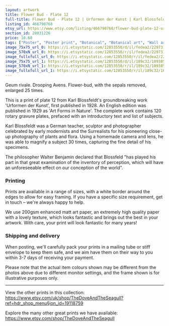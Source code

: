 ```yaml
---
layout: artwork
title: Flower Bud - Plate 12 
full-title: Flower Bud - Plate 12 | Urformen der Kunst | Karl Blossfeldt |    Botanical print, wall art, room decor, black & white, sepia, vintage
listing_id: 466790768
etsy_url: https://www.etsy.com/listing/466790768/flower-bud-plate-12-urformen-der-kunst?utm_source=ds&utm_medium=api&utm_campaign=api
section_id: 28031226
price: 10.60
tags: ["Poster", "Poster print", "Botanical", "Botanical art", "Wall art", "Botanical poster", "Photograph", "Vintage", "Black and white", "Sepia", "Minimal", "Fern", "High quality print"]
image_75x75_url_0: https://i.etsystatic.com/12853550/d/il/fedea2/2297319256/il_75x75.2297319256_oi2c.jpg?version=0
image_570xN_url_0: https://i.etsystatic.com/12853550/r/il/fedea2/2297319256/il_570xN.2297319256_oi2c.jpg
image_fullxfull_url_0: https://i.etsystatic.com/12853550/r/il/fedea2/2297319256/il_fullxfull.2297319256_oi2c.jpg
image_75x75_url_1: https://i.etsystatic.com/12853550/d/il/189c32/1093851189/il_75x75.1093851189_s6hz.jpg?version=0
image_570xN_url_1: https://i.etsystatic.com/12853550/r/il/189c32/1093851189/il_570xN.1093851189_s6hz.jpg
image_fullxfull_url_1: https://i.etsystatic.com/12853550/r/il/189c32/1093851189/il_fullxfull.1093851189_s6hz.jpg
---
```

Geum rivale. Drooping Avens. Flower-bud, with the sepals removed, enlarged 25 times.

This is a print of plate 12 from Karl Blossfeldt&#39;s groundbreaking work &#39;Urformen der Kunst&#39;, first published in 1928. An English edition was published in 1929 as &#39;Art Forms in Nature&#39;. The complete work contains 120 rotary gravure plates, prefaced with an introductory text and list of subjects.

Karl Blossfeldt was a German teacher, sculptor and photographer celebrated by early modernists and the Surrealists for his pioneering close-up photography of plants and flora. Using a homemade camera and lens, he was able to magnify a subject 30 times, capturing the fine detail of his specimens.

The philosopher Walter Benjamin declared that Blossfeld &quot;has played his part in that great examination of the inventory of perception, which will have an unforeseeable effect on our conception of the world&quot;. 

### Printing

Prints are available in a range of sizes, with a white border around the edges to allow for easy framing. If you have a specific size requirement, get in touch – we&#39;re always happy to help.

We use 200gsm enhanced matt art paper, an extremely high quality paper with a lovely texture, which looks fantastic and brings out the best in your artwork. With care, your print will look fantastic for many years!

### Shipping and delivery

When posting, we&#39;ll carefully pack your prints in a mailing tube or stiff envelope to keep them safe, and we aim have them on their way to you within 3-7 days of receiving your payment.

Please note that the actual item colours shown may be different from the photos above due to different monitor settings, and the frame shown is for illustrative purposes only.

---

View the other prints in this collection: https://www.etsy.com/uk/shop/TheDoveAndTheSeagull?ref=hdr_shop_menu§ion_id=19118759

Explore the many other great prints we have available: https://www.etsy.com/shop/TheDoveAndTheSeagull
